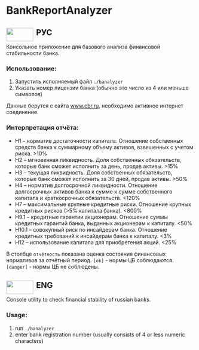 # BankReportAnalyzer

## <img src="http://upload.wikimedia.org/wikipedia/en/thumb/f/f3/Flag_of_Russia.svg/320px-Flag_of_Russia.svg.png" align="left" height="36" width="72">&nbsp;РУС

Консольное приложение для базового анализа финансовой стабильности банка.

### Использование:

1. Запустить исполняемый файл `./banalyzer`
2. Указать номер лицензии банка (обычно это число из 4 или меньше символов)

Данные берутся с сайта <a href="http://www.cbr.ru">www.cbr.ru</a>, необходимо активное интернет соединение.

### Интерпретация отчёта:

*	Н1 – норматив достаточности капитала. Отношение  собственных  средств  банка  к  суммарному  объему  активов,  взвешенных  с  учетом  риска. >10%
*	Н2 – мгновенная ликвидность. Доля собственных обязательств, которые банк сможет исполнить за день, продав активы. >15%
*	Н3 – текущая ликвидность. Доля собственных обязательств, которые банк сможет исполнить за 30 дней, продав активы. >50%
*	Н4 – норматив долгосрочной ликвидности. Отношение долгосрочных активов банка к сумме к сумме собственного капитала и краткосрочных обязательств. <120%
*	Н7 – максимальные крупные кредитные риски. Отношение крупных кредитных рисков (>5% капитала банка). <800%
*	Н9.1 – кредитные гарантии акционерам. Отношение суммы кредитных гарантий банка, выданных акционерам к капиталу. <50%
*	Н10.1 – совокупный риск по инсайдерам банка. Отношение кредитных требований к инсайдерам банка к капиталу. <3%
*	Н12 – использование капитала для приобретения акций. <25%

В столбце `отчётность` показана оценка состояния финансовых нормативов за отчётный период. `[ok]` - нормы ЦБ соблюдаются. `[danger]` - нормы ЦБ не соблюдены.

## <img src="http://upload.wikimedia.org/wikipedia/en/thumb/a/ae/Flag_of_the_United_Kingdom.svg/320px-Flag_of_the_United_Kingdom.svg.png" align="left" height="36" width="72">&nbsp;ENG

Console utility to check financial stability of russian banks.

### Usage:

1. run `./banalyzer`
2. enter bank registration number (usually consists of 4 or less numeric characters)

